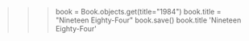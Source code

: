 >>> book = Book.objects.get(title="1984")
>>> book.title = "Nineteen Eighty-Four"
>>> book.save()
>>> book.title
'Nineteen Eighty-Four'
